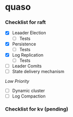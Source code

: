 # quaso

### Checklist for raft
- [x] Leaader Election
    - [ ] Tests
- [x] Persistence
    - [ ] Tests
- [x] Log Replication
    - [ ] Tests
- [ ] Leader Comits
- [ ] State delivery mechanism

_Low Priority_
- [ ] Dynamic cluster
- [ ] Log Compaction

### Checklist for kv (pending)
